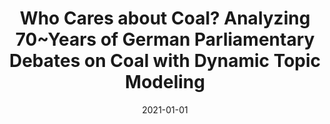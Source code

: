 ---
title: "Who Cares about Coal? Analyzing 70~Years of German Parliamentary Debates on Coal with Dynamic Topic Modeling"
collection: publications
permalink: /publications/14
date: 2021-01-01
venue: "Energy Research & Social Science"
citation: "Müller-Hansen, Finn, <b>Callaghan, Max W.</b>, Lee, Yuan Ting, Leipprand, Anna, Flachsland, Christian, Minx, Jan C.. (2021). &quot;Who Cares about Coal? Analyzing 70~Years of German Parliamentary Debates on Coal with Dynamic Topic Modeling.&quot; <i>Energy Research & Social Science</i>. 72()."
doi: "10.1016/j.erss.2020.101869"
---